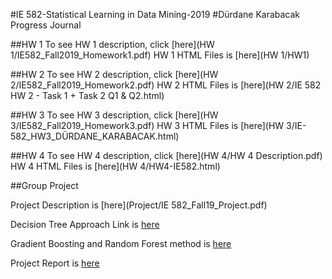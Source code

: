 #IE 582-Statistical Learning in Data Mining-2019
#Dürdane Karabacak Progress Journal

##HW 1
To see HW 1 description, click [here](HW 1/IE582_Fall2019_Homework1.pdf)
HW 1 HTML Files is [here](HW 1/HW1)

##HW 2
To see HW 2 description, click [here](HW 2/IE582_Fall2019_Homework2.pdf)
HW 2 HTML Files is [here](HW 2/IE 582 HW 2 - Task 1 + Task 2 Q1 & Q2.html)

##HW 3
To see HW 3 description, click [here](HW 3/IE582_Fall2019_Homework3.pdf)
HW 3 HTML Files is [here](HW 3/IE-582_HW3_DÜRDANE_KARABACAK.html)

##HW 4
To see HW 4 description, click [here](HW 4/HW 4 Description.pdf)
HW 4 HTML Files is [here](HW 4/HW4-IE582.html)

##Group Project

Project Description is [here](Project/IE 582_Fall19_Project.pdf)

Decision Tree Approach Link is [here](Project\IE582-PROJECT-Decision-Tree.html)

Gradient Boosting and Random Forest method is [here](
https://colab.research.google.com/drive/1OPcyoKfUxyCPPEtJWYKCKfO5dv8KBK2v#scrollTo=aLkji7llMLfI)

Project Report is [here](https://github.com/BU-IE-582/fall19-DurdaneKarabacak/blob/master/Project/IE_582_Final_Report%20(2).ipynb)

